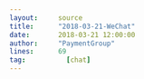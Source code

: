 ```yaml
---
layout:     source 
title:      "2018-03-21-WeChat"
date:       2018-03-21 12:00:00
author:     "PaymentGroup"
lines:      69 
tag:		  [chat]
---
```

